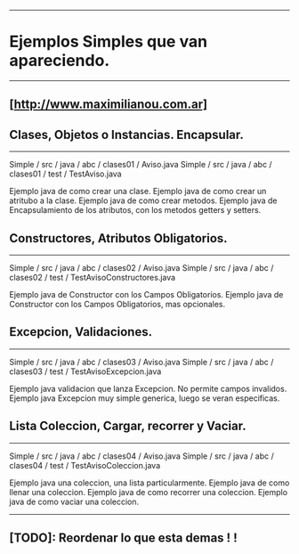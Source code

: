-----
# Ejemplos Simples que van apareciendo.

-----
[http://www.maximilianou.com.ar]
-----

##  Clases, Objetos o Instancias. Encapsular.
-----
Simple / src / java / abc / clases01 / Aviso.java
Simple / src / java / abc / clases01 / test / TestAviso.java

Ejemplo java de como crear una clase.
Ejemplo java de como crear un atritubo a la clase.
Ejemplo java de como crear metodos.
Ejemplo java de Encapsulamiento de los atributos, con los metodos getters y setters.

##  Constructores, Atributos Obligatorios.
-----
Simple / src / java / abc / clases02 / Aviso.java
Simple / src / java / abc / clases02 / test / TestAvisoConstructores.java

Ejemplo java de Constructor con los Campos Obligatorios.
Ejemplo java de Constructor con los Campos Obligatorios, mas opcionales.

##  Excepcion, Validaciones.
-----
Simple / src / java / abc / clases03 / Aviso.java
Simple / src / java / abc / clases03 / test / TestAvisoExcepcion.java

Ejemplo java validacion que lanza Excepcion. No permite campos invalidos.
Ejemplo java Excepcion muy simple generica, luego se veran especificas.

##  Lista Coleccion, Cargar, recorrer y Vaciar.
-----
Simple / src / java / abc / clases04 / Aviso.java
Simple / src / java / abc / clases04 / test / TestAvisoColeccion.java

Ejemplo java una coleccion, una lista particularmente.
Ejemplo java de como llenar una coleccion.
Ejemplo java de como recorrer una coleccion.
Ejemplo java de como vaciar una coleccion.

-----
[TODO]: Reordenar lo que esta demas ! !
-----
